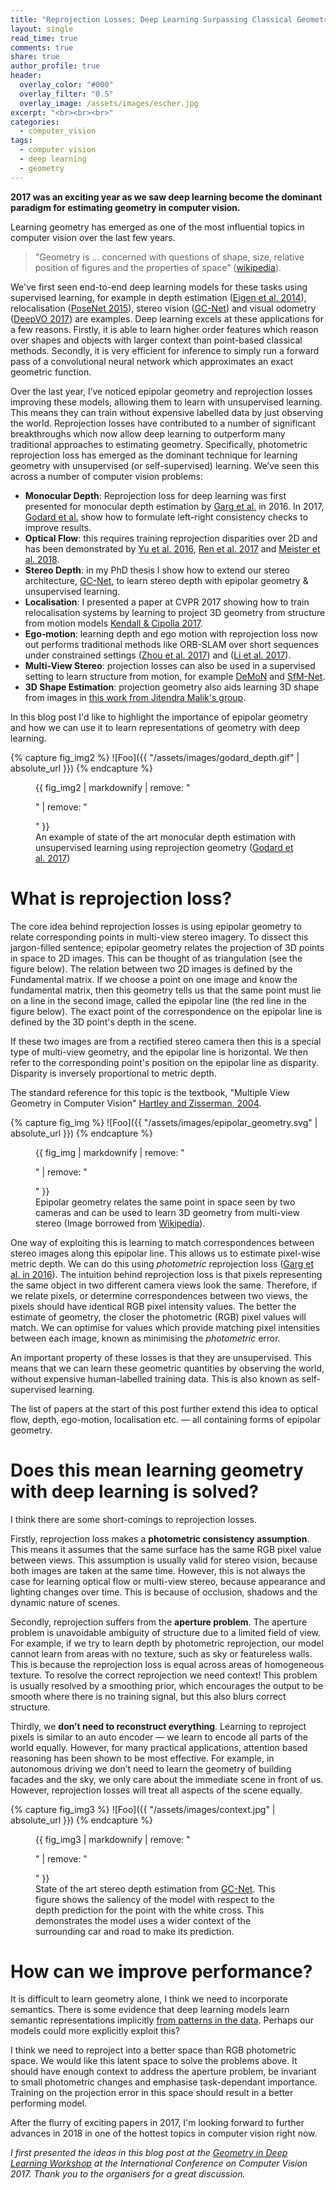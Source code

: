 ```yaml
---
title: "Reprojection Losses: Deep Learning Surpassing Classical Geometry in Computer Vision?"
layout: single
read_time: true
comments: true
share: true
author_profile: true
header:
  overlay_color: "#000"
  overlay_filter: "0.5"
  overlay_image: /assets/images/escher.jpg
excerpt: "<br><br><br>"
categories:
  - computer_vision
tags:
  - computer vision
  - deep learning
  - geometry
---
```


**2017 was an exciting year as we saw deep learning become the dominant paradigm for estimating geometry in computer vision.**

Learning geometry has emerged as one of the most influential topics in computer vision over the last few years. 

> "Geometry is ... concerned with questions of shape, size, relative position of figures and the properties of space” ([wikipedia](https://en.wikipedia.org/wiki/Geometry)).

We've first seen end-to-end deep learning models for these tasks using supervised learning, for example in depth estimation ([Eigen et al. 2014](https://cs.nyu.edu/~deigen/depth/)), relocalisation ([PoseNet 2015](http://mi.eng.cam.ac.uk/projects/relocalisation/)), stereo vision ([GC-Net](https://arxiv.org/pdf/1703.04309.pdf)) and visual odometry ([DeepVO 2017](http://ieeexplore.ieee.org/abstract/document/7989236/?reload=true)) are examples.
Deep learning excels at these applications for a few reasons.
Firstly, it is able to learn higher order features which reason over shapes and objects with larger context than point-based classical methods.
Secondly, it is very efficient for inference to simply run a forward pass of a convolutional neural network which approximates an exact geometric function.

Over the last year, I’ve noticed epipolar geometry and reprojection losses improving these models, allowing them to learn with unsupervised learning.
This means they can train without expensive labelled data by just observing the world.
Reprojection losses have contributed to a number of significant breakthroughs which now allow deep learning to outperform many traditional approaches to estimating geometry. 
Specifically, photometric reprojection loss has emerged as the dominant technique for learning geometry with unsupervised (or self-supervised) learning. 
We’ve seen this across a number of computer vision problems:

 - **Monocular Depth**: Reprojection loss for deep learning was first presented for monocular depth estimation by [Garg et al.](https://arxiv.org/abs/1603.04992) in 2016. 
In 2017, [Godard et al.](https://arxiv.org/abs/1609.03677) show how to formulate left-right consistency checks to improve results.
 - **Optical Flow**: this requires training reprojection disparities over 2D and has been demonstrated by [Yu et al. 2016](https://arxiv.org/abs/1608.05842), [Ren et al. 2017](http://www.aaai.org/ocs/index.php/AAAI/AAAI17/paper/download/14388/13940) and [Meister et al. 2018](https://arxiv.org/abs/1711.07837).
 - **Stereo Depth**: in my PhD thesis I show how to extend our stereo architecture, [GC-Net](https://arxiv.org/abs/1703.04309), to learn stereo depth with epipolar geometry & unsupervised learning.
 - **Localisation**: I presented a paper at CVPR 2017 showing how to train relocalisation systems by learning to project 3D geometry from structure from motion models [Kendall & Cipolla 2017](https://arxiv.org/abs/1704.00390).
 - **Ego-motion**: learning depth and ego motion with reprojection loss now out performs traditional methods like ORB-SLAM over short sequences under constrained settings ([Zhou et al. 2017](https://people.eecs.berkeley.edu/~tinghuiz/projects/SfMLearner/)) and ([Li et al. 2017](https://arxiv.org/pdf/1709.06841.pdf)).
 - **Multi-View Stereo**: projection losses can also be used in a supervised setting to learn structure from motion, for example [DeMoN](http://openaccess.thecvf.com/content_cvpr_2017/papers/Ummenhofer_DeMoN_Depth_and_CVPR_2017_paper.pdf) and [SfM-Net](https://arxiv.org/abs/1704.07804).
 - **3D Shape Estimation**: projection geometry also aids learning 3D shape from images in [this work from Jitendra Malik's group](https://arxiv.org/pdf/1704.06254.pdf).

In this blog post I'd like to highlight the importance of epipolar geometry and how we can use it to learn representations of geometry with deep learning.

{% capture fig_img2 %}
![Foo]({{ "/assets/images/godard_depth.gif" | absolute_url }})
{% endcapture %}

<figure>
  {{ fig_img2 | markdownify | remove: "<p>" | remove: "</p>" }}
  <figcaption>An example of state of the art monocular depth estimation with unsupervised learning using reprojection geometry (<a href="https://arxiv.org/abs/1609.03677">Godard et al. 2017</a>)</figcaption>
</figure>

# What is reprojection loss?

The core idea behind reprojection losses is using epipolar geometry to relate corresponding points in multi-view stereo imagery.
To dissect this jargon-filled sentence; epipolar geometry relates the projection of 3D points in space to 2D images. 
This can be thought of as triangulation (see the figure below).
The relation between two 2D images is defined by the Fundamental matrix.
If we choose a point on one image and know the fundamental matrix, then this geometry tells us that the same point must lie on a line in the second image, called the epipolar line (the red line in the figure below).
The exact point of the correspondence on the epipolar line is defined by the 3D point's depth in the scene.

If these two images are from a rectified stereo camera then this is a special type of multi-view geometry, and the epipolar line is horizontal.
We then refer to the corresponding point's position on the epipolar line as disparity.
Disparity is inversely proportional to metric depth.

The standard reference for this topic is the textbook, "Multiple View Geometry in Computer Vision" [Hartley and Zisserman, 2004](http://www.robots.ox.ac.uk/~vgg/hzbook/).

{% capture fig_img %}
![Foo]({{ "/assets/images/epipolar_geometry.svg" | absolute_url }})
{% endcapture %}

<figure>
  {{ fig_img | markdownify | remove: "<p>" | remove: "</p>" }}
  <figcaption>Epipolar geometry relates the same point in space seen by two cameras and can be used to learn 3D geometry from multi-view stereo (Image borrowed from <a href="https://en.wikipedia.org/wiki/Epipolar_geometry">Wikipedia</a>).</figcaption>
</figure>

One way of exploiting this is learning to match correspondences between stereo images along this epipolar line.
This allows us to estimate pixel-wise metric depth.
We can do this using _photometric_ reprojection loss ([Garg et al. in 2016](https://arxiv.org/abs/1603.04992)).
The intuition behind reprojection loss is that pixels representing the same object in two different camera views look the same. 
Therefore, if we relate pixels, or determine correspondences between two views, the pixels should have identical RGB pixel intensity values.
The better the estimate of geometry, the closer the photometric (RGB) pixel values will match. 
We can optimise for values which provide matching pixel intensities between each image, known as minimising the _photometric_ error.

An important property of these losses is that they are unsupervised. 
This means that we can learn these geometric quantities by observing the world, without expensive human-labelled training data.
This is also known as self-supervised learning.

The list of papers at the start of this post further extend this idea to optical flow, depth, ego-motion, localisation etc. — all containing forms of epipolar geometry. 

# Does this mean learning geometry with deep learning is solved?

I think there are some short-comings to reprojection losses.

Firstly, reprojection loss makes a **photometric consistency assumption**. 
This means it assumes that the same surface has the same RGB pixel value between views. 
This assumption is usually valid for stereo vision, because both images are taken at the same time. 
However, this is not always the case for learning optical flow or multi-view stereo, because appearance and lighting changes over time. 
This is because of occlusion, shadows and the dynamic nature of scenes.

Secondly, reprojection suffers from the **aperture problem**.
The aperture problem is unavoidable ambiguity of structure due to a limited field of view. 
For example, if we try to learn depth by photometric reprojection, our model cannot learn from areas with no texture, such as sky or featureless walls. 
This is because the reprojection loss is equal across areas of homogeneous texture. To resolve the correct reprojection  we need context! 
This problem is usually resolved by a smoothing prior, which encourages the output to be smooth where there is no training signal, but this also blurs correct structure.

Thirdly, we **don’t need to reconstruct everything**. 
Learning to reproject pixels is similar to an auto encoder — we learn to encode all parts of the world equally. 
However, for many practical applications, attention based reasoning has been shown to be most effective. 
For example, in autonomous driving we don’t need to learn the geometry of building facades and the sky, we only care about the immediate scene in front of us. 
However, reprojection losses will treat all aspects of the scene equally.

{% capture fig_img3 %}
![Foo]({{ "/assets/images/context.jpg" | absolute_url }})
{% endcapture %}

<figure>
  {{ fig_img3 | markdownify | remove: "<p>" | remove: "</p>" }}
  <figcaption>State of the art stereo depth estimation from <a href="https://arxiv.org/abs/1703.04309">GC-Net</a>. This figure shows the saliency of the model with respect to the depth prediction for the point with the white cross. This demonstrates the model uses a wider context of the surrounding car and road to make its prediction. </figcaption>
</figure>

# How can we improve performance?

It is difficult to learn geometry alone, I think we need to incorporate semantics. 
There is some evidence that deep learning models learn semantic representations implicitly [from patterns in the data](https://arxiv.org/abs/1412.6856).
Perhaps our models could more explicitly exploit this?

I think we need to reproject into a better space than RGB photometric space. We would like this latent space to solve the problems above.
It should have enough context to address the aperture problem, be invariant to small photometric changes and emphasise task-dependant importance. 
Training on the projection error in this space should result in a better performing model. 

After the flurry of exciting papers in 2017, I'm looking forward to further advances in 2018 in one of the hottest topics in computer vision right now.




_I first presented the ideas in this blog post at the [Geometry in Deep Learning Workshop](https://sites.google.com/site/deepgeometry2017/) at the International Conference on Computer Vision 2017.
Thank you to the organisers for a great discussion._
